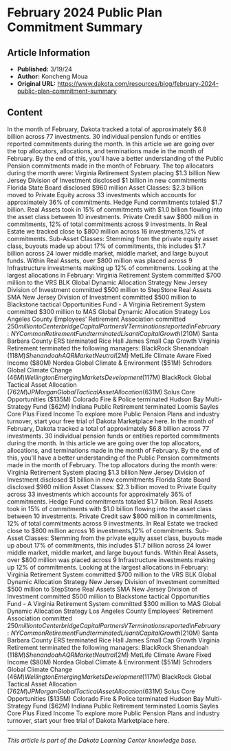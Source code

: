 # February 2024 Public Plan Commitment Summary

## Article Information
- **Published:** 3/19/24
- **Author:** Koncheng Moua
- **Original URL:** https://www.dakota.com/resources/blog/february-2024-public-plan-commitment-summary

## Content

In the month of February, Dakota tracked a total of approximately $6.8 billion across 77 investments. 30 individual pension funds or entities reported commitments during the month. In this article we are going over the top allocators, allocations, and terminations made in the month of February. By the end of this, you'll have a better understanding of the Public Pension commitments made in the month of February. The top allocators during the month were: Virginia Retirement System placing $1.3 billion New Jersey Division of Investment disclosed $1 billion in new commitments Florida State Board disclosed $960 million Asset Classes: $2.3 billion moved to Private Equity across 33 investments which accounts for approximately 36% of commitments. Hedge Fund commitments totaled $1.7 billion. Real Assets took in 15% of commitments with $1.0 billion flowing into the asset class between 10 investments. Private Credit saw $800 million in commitments, 12% of total commitments across 9 investments. In Real Estate we tracked close to $800 million across 16 investments,12% of commitments. Sub-Asset Classes: Stemming from the private equity asset class, buyouts made up about 17% of commitments, this includes $1.7 billion across 24 lower middle market, middle market, and large buyout funds. Within Real Assets, over $800 million was placed across 9 Infrastructure investments making up 12% of commitments. Looking at the largest allocations in February: Virginia Retirement System committed $700 million to the VRS BLK Global Dynamic Allocation Strategy New Jersey Division of Investment committed $500 million to StepStone Real Assets SMA New Jersey Division of Investment committed $500 million to Blackstone tactical Opportunities Fund - A Virginia Retirement System committed $300 million to MAS Global Dynamic Allocation Strategy Los Angeles County Employees’ Retirement Association committed $250 million to Centerbridge Capital Partners V Terminations reported in February: NY Common Retirement Fund terminated Lisanti Capital Growth ($210M) Santa Barbara County ERS terminated Rice Hall James Small Cap Growth Virginia Retirement terminated the following managers: BlackRock Shenandoah ($118M) Shenandoah AQR Market Neutral ($2M) MetLife Climate Aware Fixed Income ($80M) Nordea Global Climate & Environment ($51M) Schroders Global Climate Change ($46M) Wellington Emerging Markets Development ($117M) BlackRock Global Tactical Asset Allocation ($762M) JP Morgan Global Tactical Asset Allocation ($631M) Solus Core Opportunities ($135M) Colorado Fire & Police terminated Hudson Bay Multi-Strategy Fund ($62M) Indiana Public Retirement terminated Loomis Sayles Core Plus Fixed Income To explore more Public Pension Plans and industry turnover, start your free trial of Dakota Marketplace here. In the month of February, Dakota tracked a total of approximately $6.8 billion across 77 investments. 30 individual pension funds or entities reported commitments during the month. In this article we are going over the top allocators, allocations, and terminations made in the month of February. By the end of this, you'll have a better understanding of the Public Pension commitments made in the month of February. The top allocators during the month were: Virginia Retirement System placing $1.3 billion New Jersey Division of Investment disclosed $1 billion in new commitments Florida State Board disclosed $960 million Asset Classes: $2.3 billion moved to Private Equity across 33 investments which accounts for approximately 36% of commitments. Hedge Fund commitments totaled $1.7 billion. Real Assets took in 15% of commitments with $1.0 billion flowing into the asset class between 10 investments. Private Credit saw $800 million in commitments, 12% of total commitments across 9 investments. In Real Estate we tracked close to $800 million across 16 investments,12% of commitments. Sub-Asset Classes: Stemming from the private equity asset class, buyouts made up about 17% of commitments, this includes $1.7 billion across 24 lower middle market, middle market, and large buyout funds. Within Real Assets, over $800 million was placed across 9 Infrastructure investments making up 12% of commitments. Looking at the largest allocations in February: Virginia Retirement System committed $700 million to the VRS BLK Global Dynamic Allocation Strategy New Jersey Division of Investment committed $500 million to StepStone Real Assets SMA New Jersey Division of Investment committed $500 million to Blackstone tactical Opportunities Fund - A Virginia Retirement System committed $300 million to MAS Global Dynamic Allocation Strategy Los Angeles County Employees’ Retirement Association committed $250 million to Centerbridge Capital Partners V Terminations reported in February: NY Common Retirement Fund terminated Lisanti Capital Growth ($210M) Santa Barbara County ERS terminated Rice Hall James Small Cap Growth Virginia Retirement terminated the following managers: BlackRock Shenandoah ($118M) Shenandoah AQR Market Neutral ($2M) MetLife Climate Aware Fixed Income ($80M) Nordea Global Climate & Environment ($51M) Schroders Global Climate Change ($46M) Wellington Emerging Markets Development ($117M) BlackRock Global Tactical Asset Allocation ($762M) JP Morgan Global Tactical Asset Allocation ($631M) Solus Core Opportunities ($135M) Colorado Fire & Police terminated Hudson Bay Multi-Strategy Fund ($62M) Indiana Public Retirement terminated Loomis Sayles Core Plus Fixed Income To explore more Public Pension Plans and industry turnover, start your free trial of Dakota Marketplace here.

---

*This article is part of the Dakota Learning Center knowledge base.*